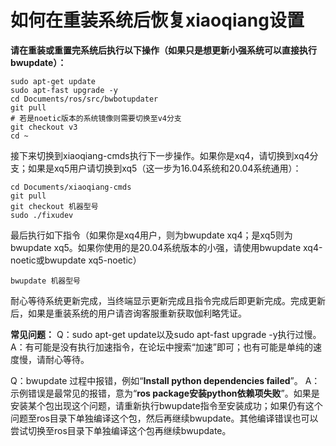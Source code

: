# 如何在重装系统后恢复xiaoqiang设置<br>
**请在重装或重置完系统后执行以下操作（如果只是想更新小强系统可以直接执行bwupdate）：**
```
sudo apt-get update
sudo apt-fast upgrade -y
cd Documents/ros/src/bwbotupdater
git pull
# 若是noetic版本的系统镜像则需要切换至v4分支
git checkout v3
cd ~
```
接下来切换到xiaoqiang-cmds执行下一步操作。如果你是xq4，请切换到xq4分支；如果是xq5用户请切换到xq5（这一步为16.04系统和20.04系统通用）：
```
cd Documents/xiaoqiang-cmds
git pull
git checkout 机器型号
sudo ./fixudev
```
最后执行如下指令（如果你是xq4用户，则为bwupdate xq4；是xq5则为bwupdate xq5。如果你使用的是20.04系统版本的小强，请使用bwupdate xq4-noetic或bwupdate xq5-noetic）
```
bwupdate 机器型号
```
耐心等待系统更新完成，当终端显示更新完成且指令完成后即更新完成。完成更新后，如果是重装系统的用户请咨询客服重新获取伽利略凭证。

**常见问题：**
Q：sudo apt-get update以及sudo apt-fast upgrade -y执行过慢。
A：有可能是没有执行加速指令，在论坛中搜索“加速”即可；也有可能是单纯的速度慢，请耐心等待。

Q：bwupdate 过程中报错，例如“**Install python dependencies failed**”。
A：示例错误是最常见的报错，意为“**ros package安装python依赖项失败**”。如果是安装某个包出现这个问题，请重新执行bwupdate指令至安装成功；如果仍有这个问题至ros目录下单独编译这个包，然后再继续bwupdate。其他编译错误也可以尝试切换至ros目录下单独编译这个包再继续bwupdate。
